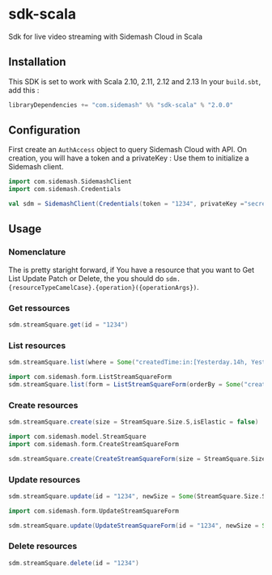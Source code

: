 # sdk-scala
Sdk for live video streaming with Sidemash Cloud in Scala 

## Installation
This SDK is set to work with Scala 2.10, 2.11, 2.12 and 2.13
In your `build.sbt`, add this : 
```scala
libraryDependencies += "com.sidemash" %% "sdk-scala" % "2.0.0"
```

## Configuration
First create an `AuthAccess` object to query Sidemash Cloud with API. On creation, you will have a token and a privateKey : Use them to initialize a Sidemash client.
```scala 
import com.sidemash.SidemashClient
import com.sidemash.Credentials

val sdm = SidemashClient(Credentials(token = "1234", privateKey ="secret"))
```

## Usage 
### Nomenclature 
The is pretty staright forward, if You have a resource that you want to Get List Update Patch or Delete, the you should do `sdm.{resourceTypeCamelCase}.{operation}({operationArgs})`.


### Get ressources
```scala
sdm.streamSquare.get(id = "1234")
```

### List resources
```scala 
sdm.streamSquare.list(where = Some("createdTime:in:[Yesterday.14h, Yesterday.15h["))
```
```scala 
import com.sidemash.form.ListStreamSquareForm
sdm.streamSquare.list(form = ListStreamSquareForm(orderBy = Some("createdTime:ASC,status:DESC")))
```

### Create resources
```scala
sdm.streamSquare.create(size = StreamSquare.Size.S,isElastic = false)
```
```scala
import com.sidemash.model.StreamSquare
import com.sidemash.form.CreateStreamSquareForm

sdm.streamSquare.create(CreateStreamSquareForm(size = StreamSquare.Size.S, isElastic = false))
```

### Update resources
```scala 
sdm.streamSquare.update(id = "1234", newSize = Some(StreamSquare.Size.S))
```
```scala 
import com.sidemash.form.UpdateStreamSquareForm

sdm.streamSquare.update(UpdateStreamSquareForm(id = "1234", newSize = Some(StreamSquare.Size.S)))
```

### Delete resources 
```scala
sdm.streamSquare.delete(id = "1234")
```


